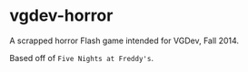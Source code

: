 vgdev-horror
============

A scrapped horror Flash game intended for VGDev, Fall 2014.

Based off of `Five Nights at Freddy's`.
